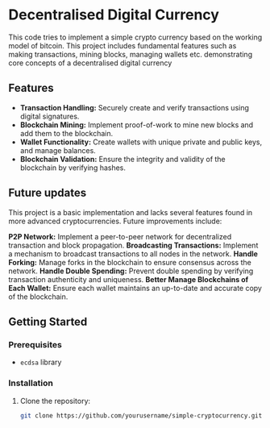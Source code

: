 # Decentralised Digital Currency

This code tries to implement a simple crypto currency based on the working model of bitcoin. This project includes fundamental features such as making transactions, mining blocks, managing wallets etc. demonstrating core concepts of a decentralised digital currency

## Features

- **Transaction Handling:** Securely create and verify transactions using digital signatures.
- **Blockchain Mining:** Implement proof-of-work to mine new blocks and add them to the blockchain.
- **Wallet Functionality:** Create wallets with unique private and public keys, and manage balances.
- **Blockchain Validation:** Ensure the integrity and validity of the blockchain by verifying hashes.

## Future updates

This project is a basic implementation and lacks several features found in more advanced cryptocurrencies. Future improvements include:

**P2P Network:** Implement a peer-to-peer network for decentralized transaction and block propagation.
**Broadcasting Transactions:** Implement a mechanism to broadcast transactions to all nodes in the network.
**Handle Forking:** Manage forks in the blockchain to ensure consensus across the network.
**Handle Double Spending:** Prevent double spending by verifying transaction authenticity and uniqueness.
**Better Manage Blockchains of Each Wallet:** Ensure each wallet maintains an up-to-date and accurate copy of the blockchain.


## Getting Started

### Prerequisites

- `ecdsa` library

### Installation

1. Clone the repository:
   ```bash
   git clone https://github.com/yourusername/simple-cryptocurrency.git


